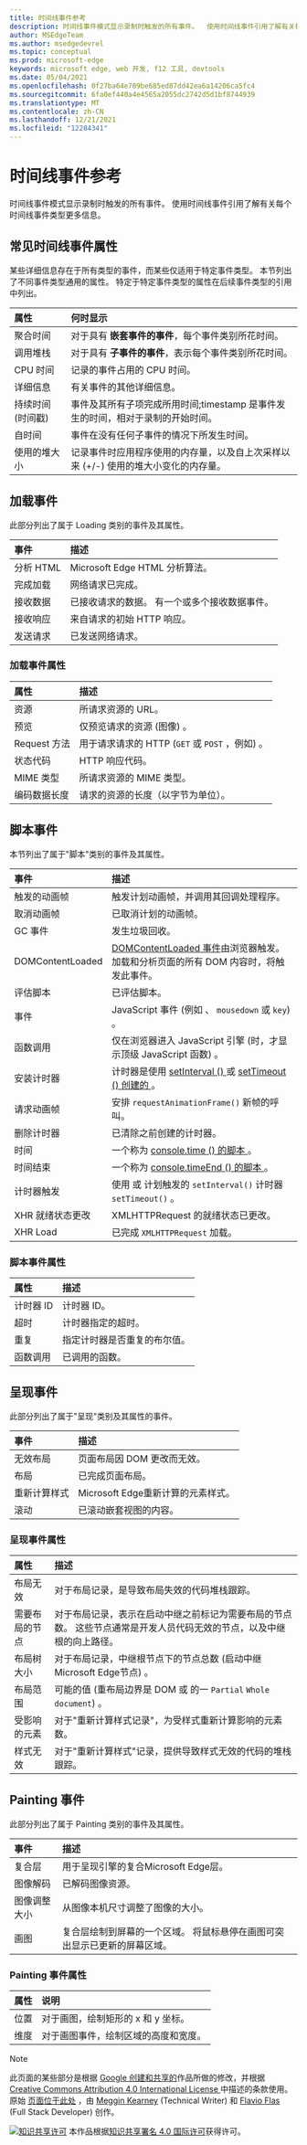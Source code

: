 ```yaml
---
title: 时间线事件参考
description: 时间线事件模式显示录制时触发的所有事件。  使用时间线事件引用了解有关每个时间线事件类型更多信息。
author: MSEdgeTeam
ms.author: msedgedevrel
ms.topic: conceptual
ms.prod: microsoft-edge
keywords: microsoft edge, web 开发, f12 工具, devtools
ms.date: 05/04/2021
ms.openlocfilehash: 0f27ba64e709be685ed87dd42ea6a14206ca5fc4
ms.sourcegitcommit: 6fa0ef440a4e4565a2055dc2742d5d1bf8744939
ms.translationtype: MT
ms.contentlocale: zh-CN
ms.lasthandoff: 12/21/2021
ms.locfileid: "12284341"
---
```

<!-- Copyright Meggin Kearney and Flavio Copes

   Licensed under the Apache License, Version 2.0 (the "License");
   you may not use this file except in compliance with the License.
   You may obtain a copy of the License at

       https://www.apache.org/licenses/LICENSE-2.0

   Unless required by applicable law or agreed to in writing, software
   distributed under the License is distributed on an "AS IS" BASIS,
   WITHOUT WARRANTIES OR CONDITIONS OF ANY KIND, either express or implied.
   See the License for the specific language governing permissions and
   limitations under the License.  -->
# <a name="timeline-event-reference"></a>时间线事件参考

时间线事件模式显示录制时触发的所有事件。  使用时间线事件引用了解有关每个时间线事件类型更多信息。


<!-- ====================================================================== -->
## <a name="common-timeline-event-properties"></a>常见时间线事件属性

某些详细信息存在于所有类型的事件，而某些仅适用于特定事件类型。  本节列出了不同事件类型通用的属性。  特定于特定事件类型的属性在后续事件类型的引用中列出。

| 属性 | 何时显示 |
|:--- |:--- |
| 聚合时间 | 对于具有 **嵌套事件的事件**，每个事件类别所花时间。 |
| 调用堆栈 | 对于具有 **子事件的事件**，表示每个事件类别所花时间。 |
| CPU 时间 | 记录的事件占用的 CPU 时间。 |
| 详细信息 | 有关事件的其他详细信息。 |
| 持续时间 (时间戳)  | 事件及其所有子项完成所用时间;timestamp 是事件发生的时间，相对于录制的开始时间。 |
| 自时间 | 事件在没有任何子事件的情况下所发生时间。 |
| 使用的堆大小 | 记录事件时应用程序使用的内存量，以及自上次采样以来 (+/-) 使用的堆大小变化的内存量。 |

<!--todo: add nested and child events (timelinetool) section when available -->


<!-- ====================================================================== -->
## <a name="loading-events"></a>加载事件

此部分列出了属于 Loading 类别的事件及其属性。

| 事件 | 描述 |
|:--- |:--- |
| 分析 HTML |  Microsoft Edge HTML 分析算法。 |
| 完成加载 |  网络请求已完成。 |
| 接收数据 |  已接收请求的数据。  有一个或多个接收数据事件。 |
| 接收响应 |  来自请求的初始 HTTP 响应。 |
| 发送请求 |  已发送网络请求。 |

### <a name="loading-event-properties"></a>加载事件属性

| 属性 | 描述 |
|:--- |:--- |
| 资源 | 所请求资源的 URL。 |
| 预览 | 仅预览请求的资源 (图像) 。 |
| Request 方法 | 用于请求请求的 HTTP (`GET` 或 `POST` ，例如) 。 |
| 状态代码 | HTTP 响应代码。 |
| MIME 类型 | 所请求资源的 MIME 类型。 |
| 编码数据长度 | 请求的资源的长度（以字节为单位）。 |


<!-- ====================================================================== -->
## <a name="scripting-events"></a>脚本事件

本节列出了属于"脚本"类别的事件及其属性。

| 事件 | 描述 |
|:--- |:--- |
| 触发的动画帧 | 触发计划动画帧，并调用其回调处理程序。 |
| 取消动画帧 |  已取消计划的动画帧。 |
| GC 事件 |  发生垃圾回收。 |
| DOMContentLoaded |  [DOMContentLoaded 事件](https://developer.mozilla.org/docs/Web/Events/DOMContentLoaded)由浏览器触发。  加载和分析页面的所有 DOM 内容时，将触发此事件。 |
| 评估脚本 | 已评估脚本。 |
| 事件 | JavaScript 事件 (例如 、 `mousedown` 或 `key`) 。 |
| 函数调用 | 仅在浏览器进入 JavaScript 引擎 (时，才显示顶级 JavaScript 函数) 。 |
| 安装计时器 | 计时器是使用 [setInterval () ](https://developer.mozilla.org/docs/Web/API/WindowTimers/setInterval) 或 [setTimeout () 创建的 ](https://developer.mozilla.org/docs/Web/API/WindowTimers/setTimeout)。 |
| 请求动画帧 | 安排 `requestAnimationFrame()` 新帧的呼叫。 |
| 删除计时器 | 已清除之前创建的计时器。 |
| 时间 |  一个称为 [console.time () 的脚本 ](/microsoft-edge/devtools-guide-chromium/console/api#time)。 |
| 时间结束 | 一个称为 [console.timeEnd () 的脚本 ](/microsoft-edge/devtools-guide-chromium/console/api#timeend)。 |
| 计时器触发 | 使用 或 计划触发的 `setInterval()` 计时器 `setTimeout()` 。 |
| XHR 就绪状态更改 | XMLHTTPRequest 的就绪状态已更改。 |
| XHR Load | 已完成 `XMLHTTPRequest` 加载。 |

### <a name="scripting-event-properties"></a>脚本事件属性

| 属性 | 描述 |
|:--- |:--- |
| 计时器 ID | 计时器 ID。 |
| 超时 | 计时器指定的超时。 |
| 重复 | 指定计时器是否重复的布尔值。 |
| 函数调用 | 已调用的函数。 |


<!-- ====================================================================== -->
## <a name="rendering-events"></a>呈现事件

此部分列出了属于"呈现"类别及其属性的事件。

| 事件 | 描述 |
|:--- |:--- |
| 无效布局 | 页面布局因 DOM 更改而无效。 |
| 布局 | 已完成页面布局。 |
| 重新计算样式 | Microsoft Edge重新计算的元素样式。 |
| 滚动 | 已滚动嵌套视图的内容。 |

### <a name="rendering-event-properties"></a>呈现事件属性

| 属性 | 描述 |
|:--- |:--- |
| 布局无效 | 对于布局记录，是导致布局失效的代码堆栈跟踪。 |
| 需要布局的节点 | 对于布局记录，表示在启动中继之前标记为需要布局的节点数。  这些节点通常是开发人员代码无效的节点，以及中继根的向上路径。 |
| 布局树大小 | 对于布局记录，中继根节点下的节点总数 (启动中继Microsoft Edge节点) 。 |
| 布局范围 | 可能的值 (重布局边界是 DOM 或 的一 `Partial` `Whole document`) 。 |
| 受影响的元素 | 对于"重新计算样式记录"，为受样式重新计算影响的元素数。 |
| 样式无效 | 对于"重新计算样式"记录，提供导致样式无效的代码的堆栈跟踪。 |


<!-- ====================================================================== -->
## <a name="painting-events"></a>Painting 事件

此部分列出了属于 Painting 类别的事件及其属性。

| 事件 | 描述 |
|:--- |:--- |
| 复合层 | 用于呈现引擎的复合Microsoft Edge层。 |
| 图像解码 | 已解码图像资源。 |
| 图像调整大小 | 从图像本机尺寸调整了图像的大小。 |
| 画图 | 复合层绘制到屏幕的一个区域。  将鼠标悬停在画图可突出显示已更新的屏幕区域。 |

### <a name="painting-event-properties"></a>Painting 事件属性

| 属性 | 说明 |
|:--- |:--- |
| 位置 | 对于画图，绘制矩形的 x 和 y 坐标。 |
| 维度 | 对于画图事件，绘制区域的高度和宽度。 |


<!-- ====================================================================== -->
> [!NOTE]
> 此页面的某些部分是根据 [Google 创建和共享的](https://developers.google.com/terms/site-policies)作品所做的修改，并根据[ Creative Commons Attribution 4.0 International License ](https://creativecommons.org/licenses/by/4.0)中描述的条款使用。
> 原始 [页面位于此处](https://developers.google.com/web/tools/chrome-devtools/evaluate-performance/performance-reference) ，由 [Meggin Kearney](https://developers.google.com/web/resources/contributors#meggin-kearney) (Technical Writer) 和 [Flavio Flas](https://developers.google.com/web/resources/contributors#flavio-copes) (Full Stack Developer) 创作。

[![知识共享许可](https://i.creativecommons.org/l/by/4.0/88x31.png)](https://creativecommons.org/licenses/by/4.0) 本作品根据[知识共享署名 4.0 国际许可](https://creativecommons.org/licenses/by/4.0)获得许可。
